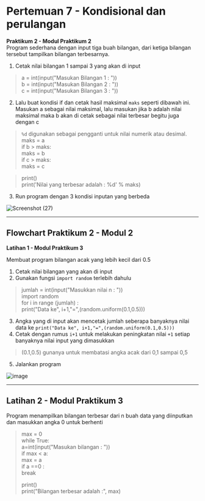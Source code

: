 # Pertemuan 7 - Kondisional dan perulangan  
**Praktikum 2 - Modul Praktikum 2**  
Program sederhana dengan input tiga buah bilangan, dari ketiga bilangan tersebut tampilkan bilangan terbesarnya.

1. Cetak nilai bilangan 1 sampai 3 yang akan di input   
> a = int(input("Masukan Bilangan 1 : "))  
> b = int(input("Masukan Bilangan 2 : "))  
> c = int(input("Masukan Bilangan 3 : "))  

2. Lalu buat kondisi if dan cetak hasil maksimal `maks` seperti dibawah ini.  
Masukan a sebagai nilai maksimal, lalu masukan jika b adalah nilai maksimal maka b akan di cetak sebagai nilai terbesar begitu juga dengan c  
> `%d` digunakan sebagai pengganti untuk nilai numerik atau desimal.    
> maks = a  
> if b > maks:  
>     maks = b  
> if c > maks:  
>     maks = c  
    
> print()  
> print('Nilai yang terbesar adalah : %d' % maks)  
3. Run program dengan 3 kondisi inputan yang berbeda  

![Screenshot (27)](https://user-images.githubusercontent.com/115614317/200729501-00b8da93-c112-4805-b807-45961d20dbb0.png)

--------------------------------------------------------------------------------------------
Flowchart Praktikum 2 - Modul 2  
-------------------------------
**Latihan 1 - Modul Praktikum 3**  

Membuat program bilangan acak yang lebih kecil dari 0.5  

1. Cetak nilai bilangan yang akan di input  
2. Gunakan fungsi `import random` terlebih dahulu  
> jumlah = int(input("Masukkan nilai n : "))  
> import random  
> for i in range (jumlah) :  
>    print("Data ke", i+1,"=",(random.uniform(0.1,0.5)))  

3. Angka yang di input akan mencetak jumlah seberapa banyaknya nilai data ke `print("Data ke", i+1,"=",(random.uniform(0.1,0.5)))`  
4. Cetak dengan rumus `i+1` untuk melakukan peningkatan nilai `+1` setiap banyaknya nilai input yang dimasukkan  
> (0.1,0.5) gunanya untuk membatasi angka acak dari 0,1 sampai 0,5  
5. Jalankan program  

![image](https://user-images.githubusercontent.com/115614317/200731070-f2ec85ee-66eb-407e-a2fa-32b7d7630d6a.png)  

-----------------------------------------------------------------------------------------------------------------
Latihan 2 - Modul Praktikum 3  
-----------------------------
Program menampilkan bilangan terbesar dari n buah data yang diinputkan dan masukkan angka 0 untuk berhenti  
> max = 0  
> while True:  
>    a=int(input("Masukan bilangan : "))  
>    if max < a:  
>        max = a  
>    if a ==0 :  
>        break  
>  
> print()  
> print("Bilangan terbesar adalah :", max)  
